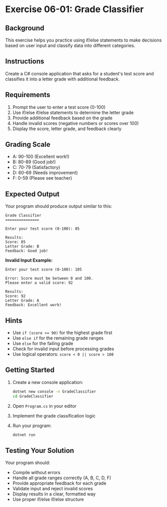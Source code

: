 # Exercise 06-01: Grade Classifier

## Background

This exercise helps you practice using if/else statements to make decisions based on user input and classify data into different categories.

## Instructions

Create a C# console application that asks for a student's test score and classifies it into a letter grade with additional feedback.

## Requirements

1. Prompt the user to enter a test score (0-100)
2. Use if/else if/else statements to determine the letter grade
3. Provide additional feedback based on the grade
4. Handle invalid scores (negative numbers or scores over 100)
5. Display the score, letter grade, and feedback clearly

## Grading Scale

- A: 90-100 (Excellent work!)
- B: 80-89 (Good job!)
- C: 70-79 (Satisfactory)
- D: 60-69 (Needs improvement)
- F: 0-59 (Please see teacher)

## Expected Output

Your program should produce output similar to this:

```
Grade Classifier
===============

Enter your test score (0-100): 85

Results:
Score: 85
Letter Grade: B
Feedback: Good job!
```

**Invalid Input Example:**
```
Enter your test score (0-100): 105

Error: Score must be between 0 and 100.
Please enter a valid score: 92

Results:
Score: 92
Letter Grade: A
Feedback: Excellent work!
```

## Hints

- Use `if (score >= 90)` for the highest grade first
- Use `else if` for the remaining grade ranges
- Use `else` for the failing grade
- Check for invalid input before processing grades
- Use logical operators: `score < 0 || score > 100`

## Getting Started

1. Create a new console application:
   ```bash
   dotnet new console -n GradeClassifier
   cd GradeClassifier
   ```

2. Open `Program.cs` in your editor

3. Implement the grade classification logic

4. Run your program:
   ```bash
   dotnet run
   ```

## Testing Your Solution

Your program should:
- Compile without errors
- Handle all grade ranges correctly (A, B, C, D, F)
- Provide appropriate feedback for each grade
- Validate input and reject invalid scores
- Display results in a clear, formatted way
- Use proper if/else if/else structure